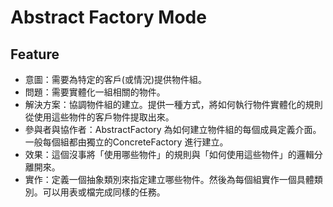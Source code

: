 # Abstract Factory Mode

## Feature
 - 意圖：需要為特定的客戶(或情況)提供物件組。
 - 問題：需要實體化一組相關的物件。
 - 解決方案：協調物件組的建立。提供一種方式，將如何執行物件實體化的規則從使用這些物件的客戶物件提取出來。
 - 參與者與協作者：AbstractFactory 為如何建立物件組的每個成員定義介面。一般每個組都由獨立的ConcreteFactory 進行建立。
 - 效果：這個沒事將「使用哪些物件」的規則與「如何使用這些物件」的邏輯分離開來。
 - 實作：定義一個抽象類別來指定建立哪些物件。然後為每個組實作一個具體類別。可以用表或檔完成同樣的任務。